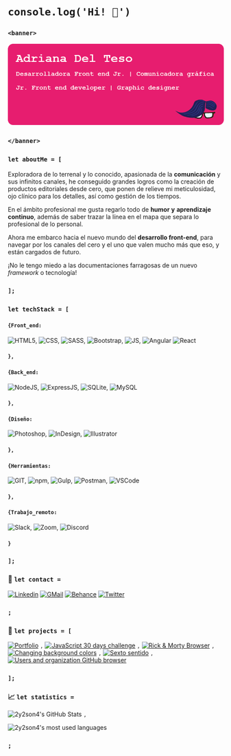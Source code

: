 # `console.log('Hi! 👋')`

### `<banner>`

<p align="center"> <img src="banner-github.png" /> </p>

### `</banner>`

### `let aboutMe = [ `

Exploradora de lo terrenal y lo conocido, apasionada de la **comunicación** y sus infinitos canales, he conseguido grandes logros como la creación de productos editoriales desde cero, que ponen de relieve mi meticulosidad, ojo clínico para los detalles, así como gestión de los tiempos.

En el ámbito profesional me gusta regarlo todo de **humor** **y** **aprendizaje**
**continuo**, además de saber trazar la línea en el mapa que separa lo profesional de lo personal.

Ahora me embarco hacia el nuevo mundo del **desarrollo front-end**, para
navegar por los canales del cero y el uno que valen mucho más que eso, y están cargados de futuro.

¡No le tengo miedo a las documentaciones farragosas de un nuevo _framework_ o tecnología!

### `];`

### `let techStack = [ `

#### `{Front_end:`

![HTML5](https://img.shields.io/badge/HTML5-E34F26?style=flat&label&logo=html5&logoColor=white),
![CSS](https://img.shields.io/badge/CSS3-1572B6?style=flat&label&logo=css3&logoColor=white),
![SASS](https://img.shields.io/badge/Sass-CC6699?style=flat&label&logo=sass&logoColor=white),
![Bootstrap](https://img.shields.io/badge/Bootstrap-563D7C?style=flat&label&logo=bootstrap&logoColor=white),
![JS](https://img.shields.io/badge/JavaScript-323330?style=flat&label&logo=javascript&logoColor=F7DF1E),
![Angular](https://img.shields.io/badge/Angular-20232A?style=flat&label&logo=angular&logoColor=c3002f)
![React](https://img.shields.io/badge/React-20232A?style=flat&label&logo=react&logoColor=61DAFB)

#### `},`

#### `{Back_end:`

![NodeJS](https://img.shields.io/badge/Node.js-43853D?style=flat&label&logo=node.js&logoColor=white),
![ExpressJS](https://img.shields.io/badge/Express.js-404D59?style=flat&label&logo=express&logoColor=white),
![SQLite](https://img.shields.io/badge/SQLite-07405E?style=flat&label&logo=sqlite&logoColor=white),
![MySQL](https://img.shields.io/badge/MySQL-00000F?style=flat&label&logo=mysql&logoColor=white)

#### `},`

#### `{Diseño:`

![Photoshop](https://img.shields.io/badge/Photoshop-075584?style=flat&label&logo=adobe-photoshop&logoColor=061e26),
![InDesign](https://img.shields.io/badge/InDesign-E749A0?style=flat&label&logo=adobe-indesign&logoColor=26000f),
![Illustrator](https://img.shields.io/badge/Illustrator-f57d0c?style=flat&label&logo=adobe-illustrator&logoColor=261300)

#### `},`

#### `{Herramientas:`

![GIT](https://img.shields.io/badge/-git-F05032.svg?style=flat&label&logo=git&logoColor=white),
![npm](https://img.shields.io/badge/-npm-CC3534.svg?style=flat&label&logo=npm&logoColor=white),
![Gulp](https://img.shields.io/badge/-gulp-cf4647.svg?style=flat&label&logo=gulp&logoColor=white),
![Postman](https://img.shields.io/badge/-Postman-ff6c37.svg?style=flat&label&logo=postman&logoColor=white),
![VSCode](https://img.shields.io/badge/-VS%20Code-007ACC.svg?style=flat&label&logo=visual-studio-code&logoColor=white)

#### `},`

#### `{Trabajo_remoto:`

![Slack](https://img.shields.io/badge/Slack-4A154B?style=flat&label&logo=slack&logoColor=white),
![Zoom](https://img.shields.io/badge/zoom-2D8CFF?style=flat&label&logo=zoom&logoColor=white),
![Discord](https://img.shields.io/badge/Discord-7289DA?style=flat&label&logo=discord&logoColor=white)

#### `}`

### `];`

### 💬 **`let contact =`**

[![Linkedin](https://img.shields.io/badge/Adriana_Del_Teso-0077B5?style=flat&label&logo=linkedin&logoColor=white)](https://www.linkedin.com/in/2y2son4/)
[![GMail](https://img.shields.io/badge/-adrianadelteso@gmail.com-c0392b?style=flat&labelColor=c0392b&logo=gmail&logoColor=white)](mailto:adrianadelteso@gmail.com)
[![Behance](https://img.shields.io/badge/2y2son4-053eff?style=flat&label&logo=behance&logoColor=white)](https://www.behance.net/2y2son4)
[![Twitter](https://img.shields.io/badge/@2y2son4-1DA1F2?style=flat&label&logo=twitter&logoColor=white)](https://twitter.com/2y2son4)

### `;`

### 🔭 **`let projects = [`**

[![Portfolio](https://github-readme-stats.vercel.app/api/pin/?username=2y2son4&repo=flex-portfolio&theme=dark)](https://github.com/2y2son4/flex-portfolio)
`,`
[![JavaScript 30 days challenge](https://github-readme-stats.vercel.app/api/pin/?username=2y2son4&repo=js-30-days-challenge&theme=dark)](https://github.com/2y2son4/js-30-days-challenge)
`,`
[![Rick & Morty Browser](https://github-readme-stats.vercel.app/api/pin/?username=2y2son4&repo=rick-and-morty-characters-browser&theme=dark)](https://github.com/2y2son4/rick-and-morty-characters-browser)
`,`
[![Changing background colors](https://github-readme-stats.vercel.app/api/pin/?username=2y2son4&repo=changing-background-colors&theme=dark)](https://github.com/2y2son4/changing-background-colors)
`,`
[![Sexto sentido](https://github-readme-stats.vercel.app/api/pin/?username=2y2son4&repo=equipo-sexto-sentido&theme=dark)](https://github.com/2y2son4/equipo-sexto-sentido)
`,`
[![Users and organization GitHub browser](https://github-readme-stats.vercel.app/api/pin/?username=2y2son4&repo=github-users-organizations-search&theme=dark)](https://github.com/2y2son4/github-users-organizations-search)

### `];`

### 📈 **`let statistics =`**

![2y2son4's GitHub Stats](https://github-readme-stats.vercel.app/api?username=2y2son4&theme=dark&show_icons=true&custom_title=2y2son4-y-sus-locas-aventuras)
`,`

![2y2son4's most used languages](https://github-readme-stats.vercel.app/api/top-langs/?username=2y2son4&count_private=true&theme=dark&layout=compact)

### `;`
